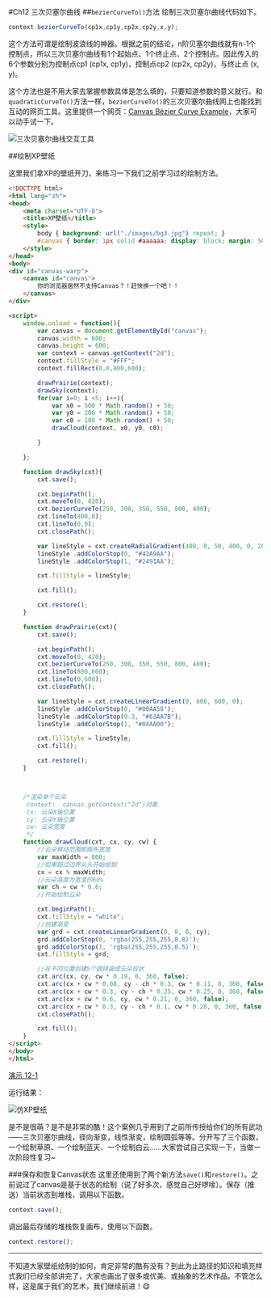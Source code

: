 #Ch12 三次贝塞尔曲线
##`bezierCurveTo()`方法
绘制三次贝塞尔曲线代码如下。

```JavaScript
context.bezierCurveTo(cp1x,cp1y,cp2x,cp2y,x,y);
```

这个方法可谓是绘制波浪线的神器。根据之前的结论，n阶贝塞尔曲线就有n-1个控制点，所以三次贝塞尔曲线有1个起始点、1个终止点、2个控制点。因此传入的6个参数分别为控制点cp1 (cp1x, cp1y)，控制点cp2 (cp2x, cp2y)，与终止点 (x, y)。

这个方法也是不用大家去掌握参数具体是怎么填的，只要知道参数的意义就行。和`quadraticCurveTo()`方法一样，`bezierCurveTo()`的三次贝塞尔曲线网上也能找到互动的网页工具。这里提供一个网页：[Canvas Bézier Curve Example](http://tinyurl.com/html5bezier)，大家可以动手试一下。

![三次贝塞尔曲线交互工具](http://7xkcl8.com1.z0.glb.clouddn.com/edu12-1.png-html.jpg)

##绘制XP壁纸

这里我们拿XP的壁纸开刀，来练习一下我们之前学习过的绘制方法。

```HTML
<!DOCTYPE html>
<html lang="zh">
<head>
    <meta charset="UTF-8">
    <title>XP壁纸</title>
    <style>
        body { background: url("./images/bg3.jpg") repeat; }
        #canvas { border: 1px solid #aaaaaa; display: block; margin: 50px auto; }
    </style>
</head>
<body>
<div id="canvas-warp">
    <canvas id="canvas">
        你的浏览器居然不支持Canvas？！赶快换一个吧！！
    </canvas>
</div>

<script>
    window.onload = function(){
        var canvas = document.getElementById("canvas");
        canvas.width = 800;
        canvas.height = 600;
        var context = canvas.getContext("2d");
        context.fillStyle = "#FFF";
        context.fillRect(0,0,800,600);

        drawPrairie(context);
        drawSky(context);
        for(var i=0; i <5; i++){
            var x0 = 500 * Math.random() + 50;
            var y0 = 200 * Math.random() + 50;
            var c0 = 100 * Math.random() + 50;
            drawCloud(context, x0, y0, c0);

        }

    };

    function drawSky(cxt){
        cxt.save();

        cxt.beginPath();
        cxt.moveTo(0, 420);
        cxt.bezierCurveTo(250, 300, 350, 550, 800, 400);
        cxt.lineTo(800,0);
        cxt.lineTo(0,0);
        cxt.closePath();

        var lineStyle = cxt.createRadialGradient(400, 0, 50, 400, 0, 200);
        lineStyle .addColorStop(0, "#42A9AA");
        lineStyle .addColorStop(1, "#2491AA");

        cxt.fillStyle = lineStyle;

        cxt.fill();

        cxt.restore();
    }

    function drawPrairie(cxt){
        cxt.save();

        cxt.beginPath();
        cxt.moveTo(0, 420);
        cxt.bezierCurveTo(250, 300, 350, 550, 800, 400);
        cxt.lineTo(800,600);
        cxt.lineTo(0,600);
        cxt.closePath();

        var lineStyle = cxt.createLinearGradient(0, 600, 600, 0);
        lineStyle .addColorStop(0, "#00AA58");
        lineStyle .addColorStop(0.3, "#63AA7B");
        lineStyle .addColorStop(1, "#04AA00");

        cxt.fillStyle = lineStyle;
        cxt.fill();

        cxt.restore();
    }



    /*渲染单个云朵
     context:  canvas.getContext("2d")对象
     cx: 云朵X轴位置
     cy: 云朵Y轴位置
     cw: 云朵宽度
     */
    function drawCloud(cxt, cx, cy, cw) {
        //云朵移动范围即画布宽度
        var maxWidth = 800;
        //如果超过边界从头开始绘制
        cx = cx % maxWidth;
        //云朵高度为宽度的60%
        var ch = cw * 0.6;
        //开始绘制云朵

        cxt.beginPath();
        cxt.fillStyle = "white";
        //创建渐变
        var grd = cxt.createLinearGradient(0, 0, 0, cy);
        grd.addColorStop(0, 'rgba(255,255,255,0.8)');
        grd.addColorStop(1, 'rgba(255,255,255,0.5)');
        cxt.fillStyle = grd;

        //在不同位置创建5个圆拼接成云朵现状
        cxt.arc(cx, cy, cw * 0.19, 0, 360, false);
        cxt.arc(cx + cw * 0.08, cy - ch * 0.3, cw * 0.11, 0, 360, false);
        cxt.arc(cx + cw * 0.3, cy - ch * 0.25, cw * 0.25, 0, 360, false);
        cxt.arc(cx + cw * 0.6, cy, cw * 0.21, 0, 360, false);
        cxt.arc(cx + cw * 0.3, cy - ch * 0.1, cw * 0.28, 0, 360, false);
        cxt.closePath();

        cxt.fill();
    }
</script>
</body>
</html>
```

[演示 12-1](http://airingursb.github.io/canvas/Canvas/12/12-1.html)

运行结果：

![仿XP壁纸](http://7xkcl8.com1.z0.glb.clouddn.com/edu12-2.png-html.jpg)

是不是很萌？是不是非常的酷！这个案例几乎用到了之前所传授给你们的所有武功——三次贝塞尔曲线，径向渐变，线性渐变，绘制圆弧等等。分开写了三个函数，一个绘制草原、一个绘制蓝天、一个绘制白云……大家尝试自己实现一下，当做一次阶段性复习~

###保存和恢复Canvas状态
这里还使用到了两个新方法`save()`和`restore()`。之前说过了canvas是基于状态的绘制（说了好多次，感觉自己好啰嗦）。保存（推送）当前状态到堆栈，调用以下函数。

```JavaScript
context.save();
```

调出最后存储的堆栈恢复画布，使用以下函数。

```JavaScript
context.restore();
```

***
不知道大家壁纸绘制的如何，肯定非常的酷有没有？到此为止路径的知识和填充样式我们已经全部讲完了，大家也画出了很多或优美、或抽象的艺术作品。不管怎么样，这是属于我们的艺术，我们继续前进！😋